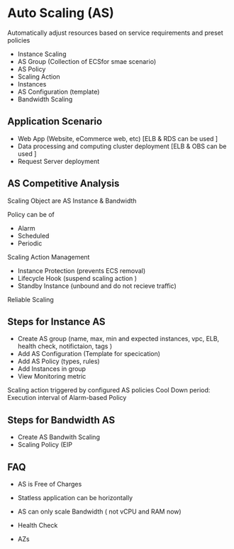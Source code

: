 # Auto Scaling (AS)
Automatically adjust resources based on service requirements  and preset policies

- Instance Scaling
- AS Group (Collection of ECSfor smae scenario)
- AS Policy 
- Scaling Action
- Instances
- AS Configuration (template)
- Bandwidth Scaling

## Application Scenario

- Web App (Website, eCommerce web, etc) [ELB & RDS can be used ]
- Data processing and computing cluster deployment [ELB & OBS can be used ]
- Request Server deployment 
## AS Competitive Analysis 
Scaling Object are AS Instance & Bandwidth

Policy can  be of
- Alarm
- Scheduled
- Periodic

Scaling Action Management
- Instance Protection (prevents ECS removal)
- Lifecycle Hook (suspend scaling action )
- Standby Instance (unbound and do not recieve traffic)

Reliable Scaling


## Steps for Instance AS 
- Create AS group (name, max, min and expected instances, vpc, ELB, health check, notifictaion, tags )
- Add AS Configuration (Template for specication)
- Add AS Policy (types, rules)
- Add Instances in group
- View Monitoring metric

Scaling action triggered by configured AS policies
Cool Down period: Execution interval of Alarm-based Policy

## Steps for Bandwidth AS 
- Create AS Bandwith Scaling
- Scaling Policy (EIP

## FAQ
- AS is Free of Charges 
- Statless application can be horizontally
- AS can only scale Bandwidth ( not vCPU and RAM now)



























- Health Check
- AZs
